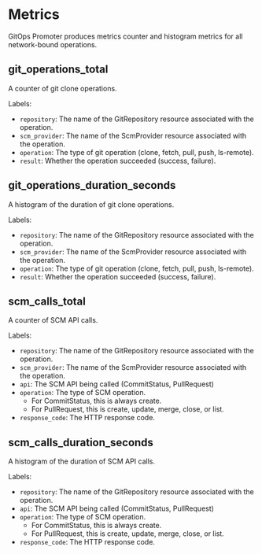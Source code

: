 # Metrics

GitOps Promoter produces metrics counter and histogram metrics for all network-bound operations.

## git_operations_total

A counter of git clone operations.

Labels:

* `repository`: The name of the GitRepository resource associated with the operation.
* `scm_provider`: The name of the ScmProvider resource associated with the operation.
* `operation`: The type of git operation (clone, fetch, pull, push, ls-remote).
* `result`: Whether the operation succeeded (success, failure).

## git_operations_duration_seconds

A histogram of the duration of git clone operations.

Labels:

* `repository`: The name of the GitRepository resource associated with the operation.
* `scm_provider`: The name of the ScmProvider resource associated with the operation.
* `operation`: The type of git operation (clone, fetch, pull, push, ls-remote).
* `result`: Whether the operation succeeded (success, failure).

## scm_calls_total

A counter of SCM API calls.

Labels:

* `repository`: The name of the GitRepository resource associated with the operation.
* `scm_provider`: The name of the ScmProvider resource associated with the operation.
* `api`: The SCM API being called (CommitStatus, PullRequest)
* `operation`: The type of SCM operation.
  * For CommitStatus, this is always create.
  * For PullRequest, this is create, update, merge, close, or list.
* `response_code`: The HTTP response code.

## scm_calls_duration_seconds

A histogram of the duration of SCM API calls.

Labels:

* `repository`: The name of the GitRepository resource associated with the operation.
* `api`: The SCM API being called (CommitStatus, PullRequest)
* `operation`: The type of SCM operation.
  * For CommitStatus, this is always create.
  * For PullRequest, this is create, update, merge, close, or list.
* `response_code`: The HTTP response code.
